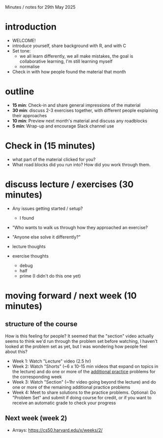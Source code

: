 Minutes / notes for 29th May 2025

# introduction

- WELCOME!
- introduce yourself, share background with R, and with C
- Set tone: 
    - we all learn differently, we all make mistakes, the goal is collaborative learning, I'm still learning myself
    - normalise
- Check in with how people found the material that month

# outline

- **15 min**: Check-in and share general impressions of the material
- **30 min**: discuss 2-3 exercises together, with different people explaining their approaches
- **10 min**: Preview next month's material and discuss any roadblocks
- **5 min**: Wrap-up and encourage Slack channel use

# Check in (15 minutes)

- what part of the material clicked for you?
- What road blocks did you run into? How did you work through them.

# discuss lecture / exercises (30 minutes)

- Any issues getting started / setup?
  - I found 
- "Who wants to walk us through how they approached an exercise?
- "Anyone else solve it differently?"

- lecture thoughts
- exercise thoughts
	- debug
	- half
	- prime (I didn't do this one yet)

# moving forward / next week (10 minutes)

## structure of the course

How is this feeling for people? It seemed that the "section" video actually seems to think we'd run through the problem set before watching, I haven't looked at the problem set as yet, but I was wondering how people feel about this?

- Week 1: Watch "Lecture" video (2.5 hr)
- Week 2: Watch "Shorts" (~6 x 10-15 min videos that expand on topics in the lecture) and do one or more of the [additional practice](https://cs50.harvard.edu/x/2025/practice/) problems for the corresponding week
- Week 3: Watch "Section" (~1hr video going beyond the lecture) and do one or more of the remaining additional practice problems
- Week 4: Meet to share solutions to the practice problems. Optional: Do "Problem Set" and submit if doing course for credit, or if you want to receive an automatic grade to check your progress

## Next week (week 2)

- Arrays: https://cs50.harvard.edu/x/weeks/2/
